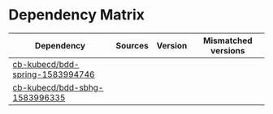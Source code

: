 # Dependency Matrix

Dependency | Sources | Version | Mismatched versions
---------- | ------- | ------- | -------------------
[cb-kubecd/bdd-spring-1583994746](https://github.com/cb-kubecd/bdd-spring-1583994746.git) |  | []() | 
[cb-kubecd/bdd-sbhg-1583996335](https://github.com/cb-kubecd/bdd-sbhg-1583996335.git) |  | []() | 
